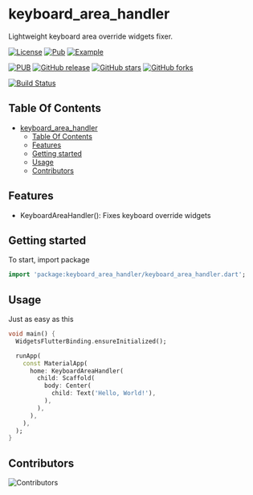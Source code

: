 # keyboard_area_handler

Lightweight keyboard area override widgets fixer.

[![License](https://img.shields.io/github/license/msayed-net/keyboard_area_handler?style=for-the-badge)](https://github.com/msayed-net)
[![Pub](https://img.shields.io/badge/Keyboard%20Area%20Handler-pub-blue?style=for-the-badge)](https://pub.dev/packages/keyboard_area_handler)
[![Example](https://img.shields.io/badge/Example-Ex-success?style=for-the-badge)](https://pub.dev/packages/keyboard_area_handler/example)

[![PUB](https://img.shields.io/pub/v/keyboard_area_handler.svg?style=for-the-badge)](https://pub.dev/packages/keyboard_area_handler)
[![GitHub release](https://img.shields.io/github/v/release/msayed-net/keyboard_area_handler?style=for-the-badge)](https://github.com/msayed-net/keyboard_area_handler/releases)
[![GitHub stars](https://img.shields.io/github/stars/msayed-net/keyboard_area_handler?style=for-the-badge)](https://github.com/msayed-net/keyboard_area_handler)
[![GitHub forks](https://img.shields.io/github/forks/msayed-net/keyboard_area_handler?style=for-the-badge)](https://github.com/msayed-net/keyboard_area_handler)

[![Build Status](https://img.shields.io/endpoint.svg?url=https%3A%2F%2Factions-badge.atrox.dev%2Fmsayed-net%keyboard_area_handler%2Fbadge%3Fref%3Dmain&style=for-the-badge)](https://actions-badge.atrox.dev/msayed-net/keyboard_area_handler/goto?ref=main)

## Table Of Contents

- [keyboard\_area\_handler](#keyboard_area_handler)
  - [Table Of Contents](#table-of-contents)
  - [Features](#features)
  - [Getting started](#getting-started)
  - [Usage](#usage)
  - [Contributors](#contributors)

## Features

- KeyboardAreaHandler(): Fixes keyboard override widgets

## Getting started

To start, import package

```dart
import 'package:keyboard_area_handler/keyboard_area_handler.dart';
```

## Usage

Just as easy as this

```dart
void main() {
  WidgetsFlutterBinding.ensureInitialized();

  runApp(
    const MaterialApp(
      home: KeyboardAreaHandler(
        child: Scaffold(
          body: Center(
            child: Text('Hello, World!'),
          ),
        ),
      ),
    ),
  );
}
```

## Contributors

![Contributors](https://contrib.rocks/image?repo=msayed-net/keyboard_area_handler)
